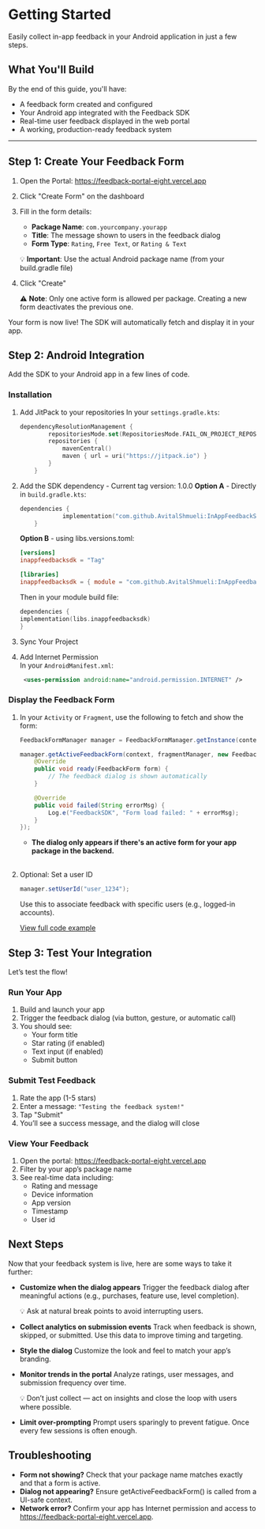 # Getting Started

Easily collect in-app feedback in your Android application in just a few steps.

## What You'll Build
By the end of this guide, you'll have:

- A feedback form created and configured
- Your Android app integrated with the Feedback SDK
- Real-time user feedback displayed in the web portal
- A working, production-ready feedback system

---

## Step 1: Create Your Feedback Form

1. Open the Portal: https://feedback-portal-eight.vercel.app
2. Click "Create Form" on the dashboard
3. Fill in the form details:
   * **Package Name**: `com.yourcompany.yourapp`
   * **Title**: The message shown to users in the feedback dialog
   * **Form Type**: `Rating`, `Free Text`, or `Rating & Text`

   💡 **Important**: Use the actual Android package name (from your build.gradle file)

4. Click "Create"

   ⚠️ **Note**: Only one active form is allowed per package. Creating a new form deactivates the previous one.


Your form is now live! The SDK will automatically fetch and display it in your app.


## Step 2: Android Integration
Add the SDK to your Android app in a few lines of code.

### Installation

1. Add JitPack to your repositories
   In your `settings.gradle.kts`:
   ```kotlin
   dependencyResolutionManagement {
           repositoriesMode.set(RepositoriesMode.FAIL_ON_PROJECT_REPOS)
           repositories {
               mavenCentral()
               maven { url = uri("https://jitpack.io") }
           }
       }
   ```
   
2. Add the SDK dependency - Current tag version: 1.0.0
   **Option A** - Directly in `build.gradle.kts`:
   ```kotlin
   dependencies {
               implementation("com.github.AvitalShmueli:InAppFeedbackSDK:Tag")
       }
   ```

   **Option B** - using libs.versions.toml:
   ```toml
   [versions]
   inappfeedbacksdk = "Tag"
   
   [libraries]
   inappfeedbacksdk = { module = "com.github.AvitalShmueli:InAppFeedbackSDK", version.ref = "inappfeedbacksdk" }
   ``` 
   Then in your module build file:
   ```kotlin
   dependencies {
   implementation(libs.inappfeedbacksdk)
   }
   ```  
   
3. Sync Your Project

4. Add Internet Permission    
   In your `AndroidManifest.xml`:
   ```xml    
    <uses-permission android:name="android.permission.INTERNET" />    
   ```  

### Display the Feedback Form
1. In your `Activity` or `Fragment`, use the following to fetch and show the form:
   ```java
   FeedbackFormManager manager = FeedbackFormManager.getInstance(context);
   
   manager.getActiveFeedbackForm(context, fragmentManager, new FeedbackFormManager.FeedbackFormCallback<FeedbackForm>() {
       @Override
       public void ready(FeedbackForm form) {
           // The feedback dialog is shown automatically
       }
   
       @Override
       public void failed(String errorMsg) {
           Log.e("FeedbackSDK", "Form load failed: " + errorMsg);
       }
   });
   ```

   * **The dialog only appears if there's an active form for your app package in the backend.**

   <br>  

2. Optional: Set a user ID  
   ```java  
   manager.setUserId("user_1234");  
   ```
   Use this to associate feedback with specific users (e.g., logged-in accounts).

   [View full code example](./integration-examples)


## Step 3: Test Your Integration
Let’s test the flow!

### Run Your App
1. Build and launch your app
2. Trigger the feedback dialog (via button, gesture, or automatic call)
3. You should see:
   * Your form title
   * Star rating (if enabled)
   * Text input (if enabled)
   * Submit button

### Submit Test Feedback

1. Rate the app (1-5 stars)
2. Enter a message: `"Testing the feedback system!"`
3. Tap "Submit"
4. You’ll see a success message, and the dialog will close

### View Your Feedback

1. Open the portal: https://feedback-portal-eight.vercel.app
2. Filter by your app’s package name
3. See real-time data including:
   * Rating and message
   * Device information
   * App version
   * Timestamp
   * User id


## Next Steps
Now that your feedback system is live, here are some ways to take it further:
- **Customize when the dialog appears**
  Trigger the feedback dialog after meaningful actions (e.g., purchases, feature use, level completion).

  💡 Ask at natural break points to avoid interrupting users.
  
- **Collect analytics on submission events**
  Track when feedback is shown, skipped, or submitted. Use this data to improve timing and targeting.
  
- **Style the dialog**
  Customize the look and feel to match your app’s branding.
  
- **Monitor trends in the portal**
  Analyze ratings, user messages, and submission frequency over time.

  💡 Don’t just collect — act on insights and close the loop with users where possible.
  
- **Limit over-prompting**
  Prompt users sparingly to prevent fatigue. Once every few sessions is often enough.


## Troubleshooting
- **Form not showing?** Check that your package name matches exactly and that a form is active.
- **Dialog not appearing?** Ensure getActiveFeedbackForm() is called from a UI-safe context.
- **Network error?** Confirm your app has Internet permission and access to https://feedback-portal-eight.vercel.app.
